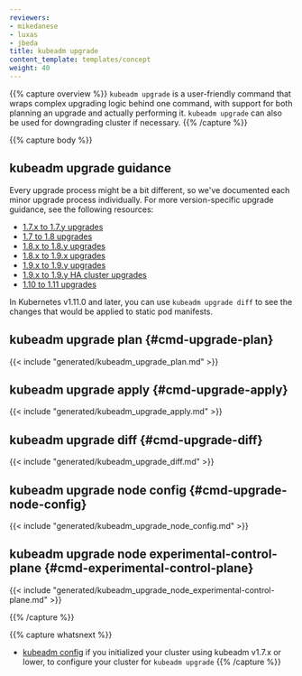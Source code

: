 ```yaml
---
reviewers:
- mikedanese
- luxas
- jbeda
title: kubeadm upgrade
content_template: templates/concept
weight: 40
---
```

{{% capture overview %}}
`kubeadm upgrade` is a user-friendly command that wraps complex upgrading logic behind one command, with support
for both planning an upgrade and actually performing it. `kubeadm upgrade` can also be used for downgrading
cluster if necessary.
{{% /capture %}}

{{% capture body %}}
## kubeadm upgrade guidance

Every upgrade process might be a bit different, so we've documented each minor upgrade process individually.
For more version-specific upgrade guidance, see the following resources:

 * [1.7.x to 1.7.y upgrades](/docs/tasks/administer-cluster/kubeadm/kubeadm-upgrade-1-8/)
 * [1.7 to 1.8 upgrades](/docs/tasks/administer-cluster/kubeadm/kubeadm-upgrade-1-8/)
 * [1.8.x to 1.8.y upgrades](/docs/tasks/administer-cluster/kubeadm/kubeadm-upgrade-1-8/)
 * [1.8.x to 1.9.x upgrades](/docs/tasks/administer-cluster/kubeadm/kubeadm-upgrade-1-9/)
 * [1.9.x to 1.9.y upgrades](/docs/tasks/administer-cluster/kubeadm/kubeadm-upgrade-1-9/)
 * [1.9.x to 1.9.y HA cluster upgrades](/docs/tasks/administer-cluster/kubeadm/kubeadm-upgrade-ha/)
 * [1.10 to 1.11 upgrades](/docs/tasks/administer-cluster/kubeadm/kubeadm-upgrade-1-11/)

In Kubernetes v1.11.0 and later, you can use `kubeadm upgrade diff` to see the changes that would be
applied to static pod manifests.

## kubeadm upgrade plan {#cmd-upgrade-plan}
{{< include "generated/kubeadm_upgrade_plan.md" >}}

## kubeadm upgrade apply  {#cmd-upgrade-apply}
{{< include "generated/kubeadm_upgrade_apply.md" >}}

## kubeadm upgrade diff {#cmd-upgrade-diff}
{{< include "generated/kubeadm_upgrade_diff.md" >}}

## kubeadm upgrade node config {#cmd-upgrade-node-config}
{{< include "generated/kubeadm_upgrade_node_config.md" >}}

## kubeadm upgrade node experimental-control-plane {#cmd-experimental-control-plane}
{{< include "generated/kubeadm_upgrade_node_experimental-control-plane.md" >}}

{{% /capture %}}

{{% capture whatsnext %}}
* [kubeadm config](/docs/reference/setup-tools/kubeadm/kubeadm-config/) if you initialized your cluster using kubeadm v1.7.x or lower, to configure your cluster for `kubeadm upgrade`
{{% /capture %}}
